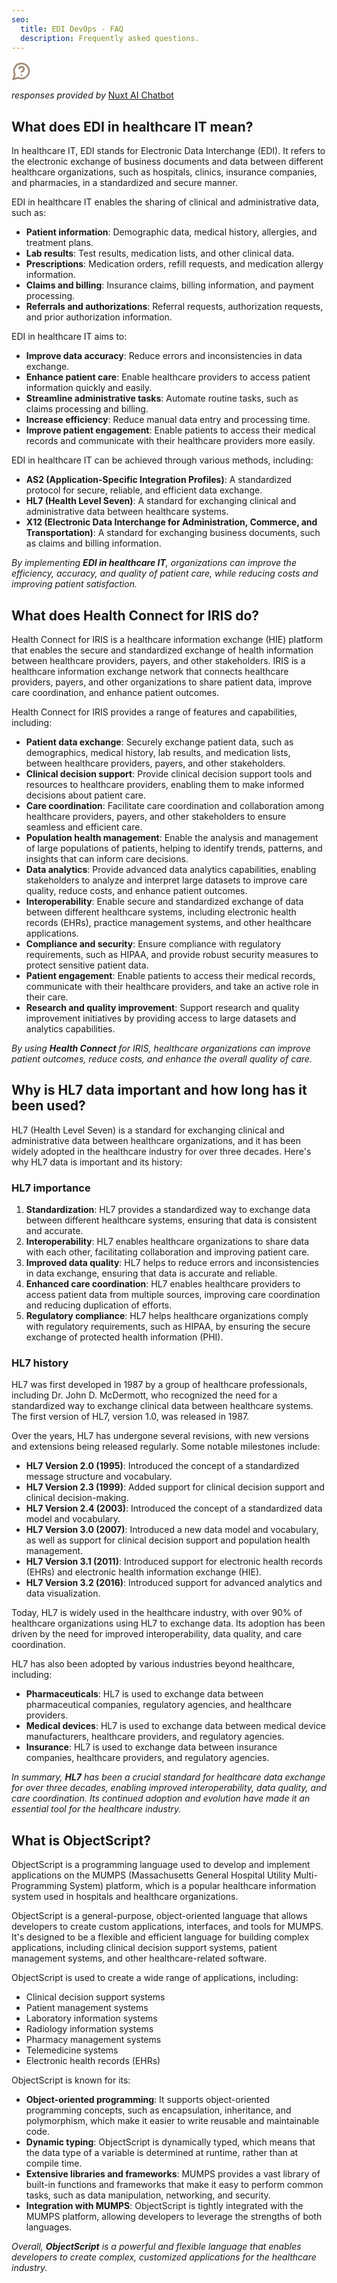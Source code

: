 ```yaml
---
seo:
  title: EDI DevOps - FAQ
  description: Frequently asked questions.
---
```


<svg xmlns="http://www.w3.org/2000/svg" width="32" height="32" viewBox="0 0 24 24"><!-- Icon from Lucide by Lucide Contributors - https://github.com/lucide-icons/lucide/blob/main/LICENSE --><g fill="none" stroke="#9c8874" stroke-linecap="round" stroke-linejoin="round" stroke-width="2"><path d="M7.9 20A9 9 0 1 0 4 16.1L2 22Z"/><path d="M9.09 9a3 3 0 0 1 5.83 1c0 2-3 3-3 3m.08 4h.01"/></g></svg>

_responses provided by_ [Nuxt AI Chatbot](https://github.com/nuxt-ui-pro/chat)

## What does EDI in healthcare IT mean?

In healthcare IT, EDI stands for Electronic Data Interchange (EDI). It refers to the electronic exchange of business documents and data between different healthcare organizations, such as hospitals, clinics, insurance companies, and pharmacies, in a standardized and secure manner.

EDI in healthcare IT enables the sharing of clinical and administrative data, such as:

- **Patient information**: Demographic data, medical history, allergies, and treatment plans.
- **Lab results**: Test results, medication lists, and other clinical data.
- **Prescriptions**: Medication orders, refill requests, and medication allergy information.
- **Claims and billing**: Insurance claims, billing information, and payment processing.
- **Referrals and authorizations**: Referral requests, authorization requests, and prior authorization information.

EDI in healthcare IT aims to:

- **Improve data accuracy**: Reduce errors and inconsistencies in data exchange.
- **Enhance patient care**: Enable healthcare providers to access patient information quickly and easily.
- **Streamline administrative tasks**: Automate routine tasks, such as claims processing and billing.
- **Increase efficiency**: Reduce manual data entry and processing time.
- **Improve patient engagement**: Enable patients to access their medical records and communicate with their healthcare providers more easily.

EDI in healthcare IT can be achieved through various methods, including:

- **AS2 (Application-Specific Integration Profiles)**: A standardized protocol for secure, reliable, and efficient data exchange.
- **HL7 (Health Level Seven)**: A standard for exchanging clinical and administrative data between healthcare systems.
- **X12 (Electronic Data Interchange for Administration, Commerce, and Transportation)**: A standard for exchanging business documents, such as claims and billing information.

_By implementing **EDI in healthcare IT**, organizations can improve the efficiency, accuracy, and quality of patient care, while reducing costs and improving patient satisfaction._

## What does Health Connect for IRIS do?

Health Connect for IRIS is a healthcare information exchange (HIE) platform that enables the secure and standardized exchange of health information between healthcare providers, payers, and other stakeholders. IRIS is a healthcare information exchange network that connects healthcare providers, payers, and other organizations to share patient data, improve care coordination, and enhance patient outcomes.

Health Connect for IRIS provides a range of features and capabilities, including:

- **Patient data exchange**: Securely exchange patient data, such as demographics, medical history, lab results, and medication lists, between healthcare providers, payers, and other stakeholders.
- **Clinical decision support**: Provide clinical decision support tools and resources to healthcare providers, enabling them to make informed decisions about patient care.
- **Care coordination**: Facilitate care coordination and collaboration among healthcare providers, payers, and other stakeholders to ensure seamless and efficient care.
- **Population health management**: Enable the analysis and management of large populations of patients, helping to identify trends, patterns, and insights that can inform care decisions.
- **Data analytics**: Provide advanced data analytics capabilities, enabling stakeholders to analyze and interpret large datasets to improve care quality, reduce costs, and enhance patient outcomes.
- **Interoperability**: Enable secure and standardized exchange of data between different healthcare systems, including electronic health records (EHRs), practice management systems, and other healthcare applications.
- **Compliance and security**: Ensure compliance with regulatory requirements, such as HIPAA, and provide robust security measures to protect sensitive patient data.
- **Patient engagement**: Enable patients to access their medical records, communicate with their healthcare providers, and take an active role in their care.
- **Research and quality improvement**: Support research and quality improvement initiatives by providing access to large datasets and analytics capabilities.

_By using **Health Connect** for IRIS, healthcare organizations can improve patient outcomes, reduce costs, and enhance the overall quality of care._

## Why is HL7 data important and how long has it been used?

HL7 (Health Level Seven) is a standard for exchanging clinical and administrative data between healthcare organizations, and it has been widely adopted in the healthcare industry for over three decades. Here's why HL7 data is important and its history:

### HL7 importance

1. **Standardization**: HL7 provides a standardized way to exchange data between different healthcare systems, ensuring that data is consistent and accurate.
2. **Interoperability**: HL7 enables healthcare organizations to share data with each other, facilitating collaboration and improving patient care.
3. **Improved data quality**: HL7 helps to reduce errors and inconsistencies in data exchange, ensuring that data is accurate and reliable.
4. **Enhanced care coordination**: HL7 enables healthcare providers to access patient data from multiple sources, improving care coordination and reducing duplication of efforts.
5. **Regulatory compliance**: HL7 helps healthcare organizations comply with regulatory requirements, such as HIPAA, by ensuring the secure exchange of protected health information (PHI).

### HL7 history

HL7 was first developed in 1987 by a group of healthcare professionals, including Dr. John D. McDermott, who recognized the need for a standardized way to exchange clinical data between healthcare systems. The first version of HL7, version 1.0, was released in 1987.

Over the years, HL7 has undergone several revisions, with new versions and extensions being released regularly. Some notable milestones include:

- **HL7 Version 2.0 (1995)**: Introduced the concept of a standardized message structure and vocabulary.
- **HL7 Version 2.3 (1999)**: Added support for clinical decision support and clinical decision-making.
- **HL7 Version 2.4 (2003)**: Introduced the concept of a standardized data model and vocabulary.
- **HL7 Version 3.0 (2007)**: Introduced a new data model and vocabulary, as well as support for clinical decision support and population health management.
- **HL7 Version 3.1 (2011)**: Introduced support for electronic health records (EHRs) and electronic health information exchange (HIE).
- **HL7 Version 3.2 (2016)**: Introduced support for advanced analytics and data visualization.

Today, HL7 is widely used in the healthcare industry, with over 90% of healthcare organizations using HL7 to exchange data. Its adoption has been driven by the need for improved interoperability, data quality, and care coordination.

HL7 has also been adopted by various industries beyond healthcare, including:

- **Pharmaceuticals**: HL7 is used to exchange data between pharmaceutical companies, regulatory agencies, and healthcare providers.
- **Medical devices**: HL7 is used to exchange data between medical device manufacturers, healthcare providers, and regulatory agencies.
- **Insurance**: HL7 is used to exchange data between insurance companies, healthcare providers, and regulatory agencies.

_In summary, **HL7** has been a crucial standard for healthcare data exchange for over three decades, enabling improved interoperability, data quality, and care coordination. Its continued adoption and evolution have made it an essential tool for the healthcare industry._

## What is ObjectScript?

ObjectScript is a programming language used to develop and implement applications on the MUMPS (Massachusetts General Hospital Utility Multi-Programming System) platform, which is a popular healthcare information system used in hospitals and healthcare organizations.

ObjectScript is a general-purpose, object-oriented language that allows developers to create custom applications, interfaces, and tools for MUMPS. It's designed to be a flexible and efficient language for building complex applications, including clinical decision support systems, patient management systems, and other healthcare-related software.

ObjectScript is used to create a wide range of applications, including:

- Clinical decision support systems
- Patient management systems
- Laboratory information systems
- Radiology information systems
- Pharmacy management systems
- Telemedicine systems
- Electronic health records (EHRs)

ObjectScript is known for its:

- **Object-oriented programming**: It supports object-oriented programming concepts, such as encapsulation, inheritance, and polymorphism, which make it easier to write reusable and maintainable code.
- **Dynamic typing**: ObjectScript is dynamically typed, which means that the data type of a variable is determined at runtime, rather than at compile time.
- **Extensive libraries and frameworks**: MUMPS provides a vast library of built-in functions and frameworks that make it easy to perform common tasks, such as data manipulation, networking, and security.
- **Integration with MUMPS**: ObjectScript is tightly integrated with the MUMPS platform, allowing developers to leverage the strengths of both languages.

_Overall, **ObjectScript** is a powerful and flexible language that enables developers to create complex, customized applications for the healthcare industry._
